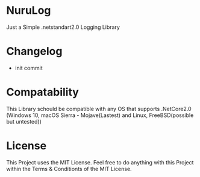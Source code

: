 # NuruLog
Just a Simple .netstandart2.0 Logging Library

# Changelog

- init commit

# Compatability

This Library schould be compatible with any OS that supports .NetCore2.0 (Windows 10, macOS Sierra - Mojave(Lastest) and Linux, FreeBSD(possible but untested))

# License

This Project uses the MIT License. Feel free to do anything with this Project within the Terms & Conditionts of the MIT License.
